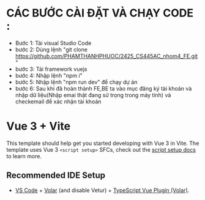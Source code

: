 # CÁC BƯỚC CÀI ĐẶT VÀ CHẠY CODE :

- Bước 1: Tải visual Studio Code
- bước 2: Dùng lệnh "git clone https://github.com/PHAMTHANHPHUOC/2425_CS445AC_nhom4_FE.git"
- bước 3: Tải framework vuejs
- bước 4: Nhập lệnh "npm i"
- bước 5: Nhập lệnh "npm run dev" để chạy dự án
- bước 6: Sau khi đã hoàn thành FE,BE ta vào mục đăng ký tài khoản và nhập dữ liệu(Nhập emai thật đang sử trọng trong máy tính) và checkemail để xác nhận tài khoản

# Vue 3 + Vite

This template should help get you started developing with Vue 3 in Vite. The template uses Vue 3 `<script setup>` SFCs, check out the [script setup docs](https://v3.vuejs.org/api/sfc-script-setup.html#sfc-script-setup) to learn more.

## Recommended IDE Setup

- [VS Code](https://code.visualstudio.com/) + [Volar](https://marketplace.visualstudio.com/items?itemName=Vue.volar) (and disable Vetur) + [TypeScript Vue Plugin (Volar)](https://marketplace.visualstudio.com/items?itemName=Vue.vscode-typescript-vue-plugin).
